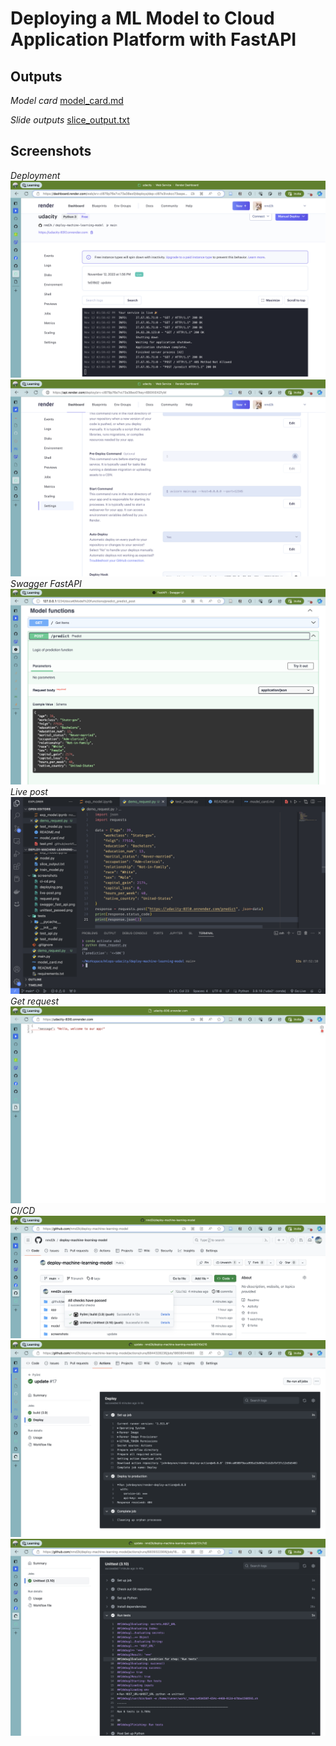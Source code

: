 # Deploying a ML Model to Cloud Application Platform with FastAPI

## Outputs
*Model card*
[model_card.md](./model_card.md)

*Slide outputs*
[slice_output.txt](./model/slice_output.txt)

## Screenshots
*Deployment*
![deploy](./screenshots/deploying.png)
![render](./screenshots/render_auto_deploy.png)
*Swagger FastAPI*
![swagger](./screenshots/swagger_fast_api.png)
*Live post*
![live-post](./screenshots/live-post.png)
*Get request*
![request](./screenshots/request.png)
*CI/CD*
![ci-cd](./screenshots/ci-cd.png)
![continous_deployment](./screenshots/continuous_deployment.png)
![unittest](./screenshots/unittest_passed.png)
